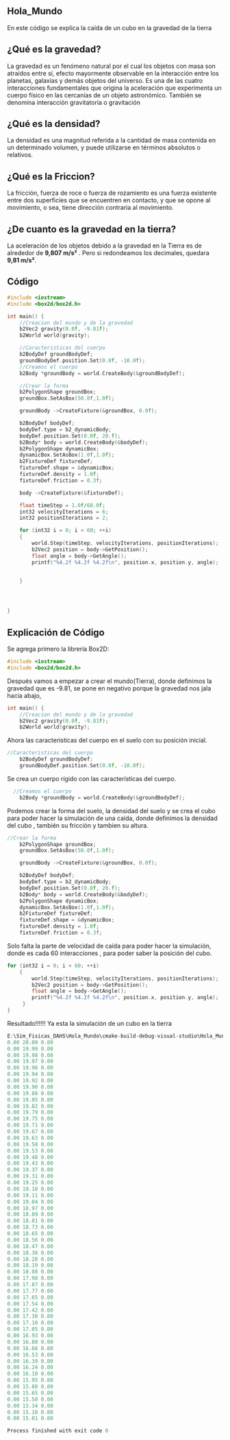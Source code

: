 ## Hola_Mundo
En este código se explica la caída de un cubo en la gravedad de la tierra

## ¿Qué es la gravedad?
La gravedad es un fenómeno natural por el cual los objetos con masa son
atraídos entre sí, efecto mayormente observable en la interacción entre los
planetas, galaxias y demás objetos del universo. Es una de las cuatro
interacciones fundamentales que origina la aceleración que experimenta un
cuerpo físico en las cercanías de un objeto astronómico. También se denomina
interacción gravitatoria o gravitación
## ¿Qué es la densidad?
La densidad es una magnitud referida a la cantidad de masa contenida en un determinado volumen, y puede utilizarse en términos absolutos o relativos.
## ¿Qué es la Friccion?
La fricción, fuerza de roce o fuerza de rozamiento es una fuerza existente entre dos superficies que se encuentren en contacto, y que se opone al movimiento, o sea, tiene dirección contraria al movimiento.
## ¿De cuanto es la gravedad en la tierra?
La aceleración de los objetos debido a la gravedad en la Tierra es de alrededor de **9,807 m/s²** . Pero si redondeamos los decimales, quedara **9,81 m/s²**.

## Código

``` c
#include <iostream>
#include <box2d/box2d.h>

int main() {
    //Creacion del mundo y de la gravedad
    b2Vec2 gravity(0.0f, -9.81f);
    b2World world(gravity);

    //Caracteristicas del cuerpo
    b2BodyDef groundBodyDef;
    groundBodyDef.position.Set(0.0f, -10.0f);
    //Creamos el cuerpo
    b2Body *groundBody = world.CreateBody(&groundBodyDef);

    //Crear la forma
    b2PolygonShape groundBox;
    groundBox.SetAsBox(50.0f,1.0f);

    groundBody ->CreateFixture(&groundBox, 0.0f);

    b2BodyDef bodyDef;
    bodyDef.type = b2_dynamicBody;
    bodyDef.position.Set(0.0f, 20.f);
    b2Body* body = world.CreateBody(&bodyDef);
    b2PolygonShape dynamicBox;
    dynamicBox.SetAsBox(1.0f,1.0f);
    b2FixtureDef fixtureDef;
    fixtureDef.shape = &dynamicBox;
    fixtureDef.density = 1.0f;
    fixtureDef.friction = 0.3f;

    body ->CreateFixture(&fixtureDef);

    float timeStep = 1.0f/60.0f;
    int32 velocityIterations = 6;
    int32 positionIterations = 2;

    for (int32 i = 0; i < 60; ++i)
    {
        world.Step(timeStep, velocityIterations, positionIterations);
        b2Vec2 position = body->GetPosition();
        float angle = body->GetAngle();
        printf("%4.2f %4.2f %4.2f\n", position.x, position.y, angle);


    }




}
```
## Explicación de Código
Se agrega primero la librería Box2D: 
``` c
#include <iostream>
#include <box2d/box2d.h>
``` 
Después vamos a empezar a crear el mundo(Tierra), donde definimos la gravedad que es -9.81, se pone en negativo porque la gravedad nos jala hacia abajo,
``` c
int main() {
    //Creacion del mundo y de la gravedad
    b2Vec2 gravity(0.0f, -9.81f);
    b2World world(gravity);
```
Ahora las características del cuerpo en el suelo con su posición inicial.
``` c
//Caracteristicas del cuerpo
    b2BodyDef groundBodyDef;
    groundBodyDef.position.Set(0.0f, -10.0f);
```
Se crea un cuerpo rígido con las características del cuerpo.
``` c
  //Creamos el cuerpo
    b2Body *groundBody = world.CreateBody(&groundBodyDef);
```
Podemos crear la forma del suelo, la densidad del suelo y se crea el cubo para poder hacer la simulación de una caída, donde definimos la densidad del cubo , también su fricción y tambien su altura.
``` c
//Crear la forma
    b2PolygonShape groundBox;
    groundBox.SetAsBox(50.0f,1.0f);

    groundBody ->CreateFixture(&groundBox, 0.0f);

    b2BodyDef bodyDef;
    bodyDef.type = b2_dynamicBody;
    bodyDef.position.Set(0.0f, 20.f);
    b2Body* body = world.CreateBody(&bodyDef);
    b2PolygonShape dynamicBox;
    dynamicBox.SetAsBox(1.0f,1.0f);
    b2FixtureDef fixtureDef;
    fixtureDef.shape = &dynamicBox;
    fixtureDef.density = 1.0f;
    fixtureDef.friction = 0.3f;
```
Solo falta la parte de velocidad de caída para poder hacer la simulación, donde es cada 60 interacciones , para poder saber la posición del cubo.
``` c
for (int32 i = 0; i < 60; ++i)
    {
        world.Step(timeStep, velocityIterations, positionIterations);
        b2Vec2 position = body->GetPosition();
        float angle = body->GetAngle();
        printf("%4.2f %4.2f %4.2f\n", position.x, position.y, angle);
     }
}
```
Resultado!!!!!! Ya esta la simulación de un cubo en la tierra
``` c
E:\Sim_Fisicas_DAHS\Hola_Mundo\cmake-build-debug-visual-studio\Hola_Mundo.exe
0.00 20.00 0.00
0.00 19.99 0.00
0.00 19.98 0.00
0.00 19.97 0.00
0.00 19.96 0.00
0.00 19.94 0.00
0.00 19.92 0.00
0.00 19.90 0.00
0.00 19.88 0.00
0.00 19.85 0.00
0.00 19.82 0.00
0.00 19.79 0.00
0.00 19.75 0.00
0.00 19.71 0.00
0.00 19.67 0.00
0.00 19.63 0.00
0.00 19.58 0.00
0.00 19.53 0.00
0.00 19.48 0.00
0.00 19.43 0.00
0.00 19.37 0.00
0.00 19.31 0.00
0.00 19.25 0.00
0.00 19.18 0.00
0.00 19.11 0.00
0.00 19.04 0.00
0.00 18.97 0.00
0.00 18.89 0.00
0.00 18.81 0.00
0.00 18.73 0.00
0.00 18.65 0.00
0.00 18.56 0.00
0.00 18.47 0.00
0.00 18.38 0.00
0.00 18.28 0.00
0.00 18.19 0.00
0.00 18.08 0.00
0.00 17.98 0.00
0.00 17.87 0.00
0.00 17.77 0.00
0.00 17.65 0.00
0.00 17.54 0.00
0.00 17.42 0.00
0.00 17.30 0.00
0.00 17.18 0.00
0.00 17.05 0.00
0.00 16.93 0.00
0.00 16.80 0.00
0.00 16.66 0.00
0.00 16.53 0.00
0.00 16.39 0.00
0.00 16.24 0.00
0.00 16.10 0.00
0.00 15.95 0.00
0.00 15.80 0.00
0.00 15.65 0.00
0.00 15.50 0.00
0.00 15.34 0.00
0.00 15.18 0.00
0.00 15.01 0.00

Process finished with exit code 0
```




